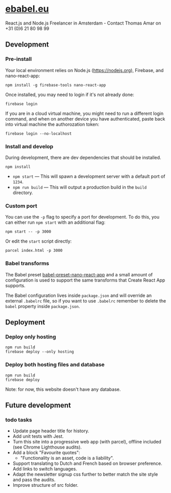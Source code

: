 # [ebabel.eu](https://ebabel.eu)
React.js and Node.js Freelancer in Amsterdam - Contact Thomas Amar on +31 (0)6 21 80 98 99

## Development

### Pre-install
Your local environment relies on Node.js (https://nodejs.org), Firebase, and nano-react-app:

```
npm install -g firebase-tools nano-react-app
```

Once installed, you may need to login if it's not already done:

```
firebase login
```

If you are in a cloud virtual machine, you might need to run a different login command, and when on another device you have authenticated, paste back into virtual machine the authorozation token:

```
firebase login --no-localhost
```

### Install and develop
During development, there are dev dependencies that should be installed.

```
npm install
```

- `npm start` — This will spawn a development server with a default port of `1234`.
- `npm run build` — This will output a production build in the `build` directory.

### Custom port

You can use the `-p` flag to specify a port for development. To do this, you can either run `npm start` with an additional flag:

```
npm start -- -p 3000
```

Or edit the `start` script directly:

```
parcel index.html -p 3000
```

### Babel transforms

The Babel preset [babel-preset-nano-react-app](https://github.com/adrianmcli/babel-preset-nano-react-app) and a small amount of configuration is used to support the same transforms that Create React App supports.

The Babel configuration lives inside `package.json` and will override an external `.babelrc` file, so if you want to use `.babelrc` remember to delete the `babel` property inside `package.json`.


## Deployment

### Deploy only hosting
```
npm run build
firebase deploy --only hosting
```

### Deploy both hosting files and database
```
npm run build
firebase deploy
```

Note: for now, this website doesn't have any database.

## Future development

### todo tasks
- Update page header title for history.
- Add unit tests with Jest.
- Turn this site into a progressive web app (with parcel), offline included (see Chrome Lighthouse audits).
- Add a block "Favourite quotes":
  - "Functionality is an asset, code is a liability".
- Support translating to Dutch and French based on browser preference. Add links to switch languages.
- Adapt the newsletter signup css further to better match the site style and pass the audits.
- Improve structure of src folder.
